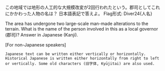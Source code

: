 この地域では地形の人工的な大規模改変が2回行われたという。郡司としてこれにかかわった人物の名は？
日本語表記で答えよ。
Flag形式: Diver24{人名}

The area has undergone two large-scale man-made alterations to the terrain. What is the name of the person involved in this as a local governor (郡司)?
Answer in Japanese (Kanji).

[For non-Japanese speakers]

    Japanese text can be written either vertically or horizontally.
    Historical Japanese is written either horizontally from right to left or vertically. Some old characters (旧字体, Kyūjitai) are also used.
